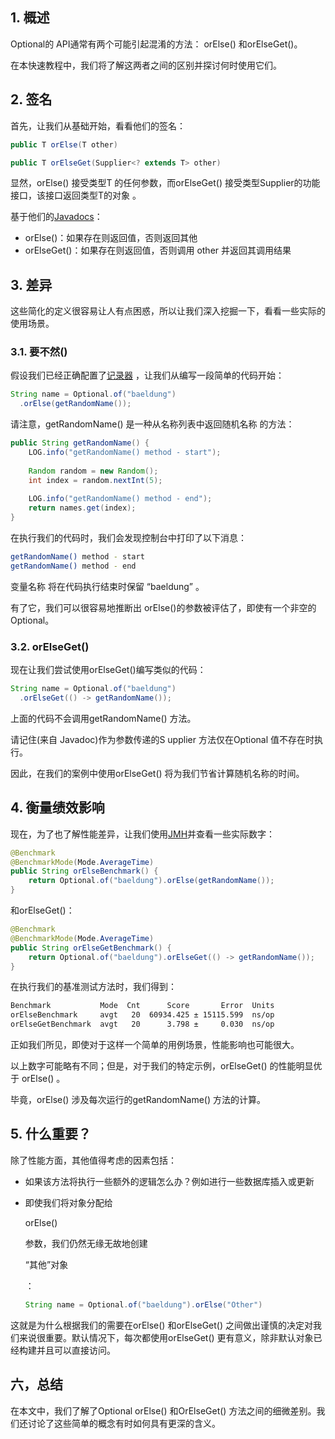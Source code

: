 ## 1. 概述

Optional的 API通常有两个可能引起混淆的方法： orElse() 和orElseGet()。

在本快速教程中，我们将了解这两者之间的区别并探讨何时使用它们。

## 2. 签名

首先，让我们从基础开始，看看他们的签名：

```java
public T orElse(T other)

public T orElseGet(Supplier<? extends T> other)
```

显然，orElse() 接受类型T 的任何参数，而orElseGet() 接受类型Supplier的功能接口，该接口返回类型T的对象 。

基于他们的[Javadocs](https://docs.oracle.com/en/java/javase/11/docs/api/java.base/java/util/Optional.html#orElse(T))：

-   orElse()：如果存在则返回值，否则返回其他
-   orElseGet()：如果存在则返回值，否则调用 other 并返回其调用结果

## 3. 差异

这些简化的定义很容易让人有点困惑，所以让我们深入挖掘一下，看看一些实际的使用场景。

### 3.1. 要不然()

假设我们已经正确配置了[记录器](https://www.baeldung.com/java-logging-intro) ，让我们从编写一段简单的代码开始：

```java
String name = Optional.of("baeldung")
  .orElse(getRandomName());
```

请注意，getRandomName() 是一种从名称列表<String>中返回随机名称 的方法：

```java
public String getRandomName() {
    LOG.info("getRandomName() method - start");
    
    Random random = new Random();
    int index = random.nextInt(5);
    
    LOG.info("getRandomName() method - end");
    return names.get(index);
}
```

在执行我们的代码时，我们会发现控制台中打印了以下消息：

```bash
getRandomName() method - start
getRandomName() method - end
```

变量名称 将在代码执行结束时保留 “baeldung” 。

有了它，我们可以很容易地推断出 orElse()的参数被评估了，即使有一个非空的Optional。

### 3.2. orElseGet()

现在让我们尝试使用orElseGet()编写类似的代码：

```java
String name = Optional.of("baeldung")
  .orElseGet(() -> getRandomName());
```

上面的代码不会调用getRandomName() 方法。

请记住(来自 Javadoc)作为参数传递的S upplier 方法仅在Optional 值不存在时执行。

因此，在我们的案例中使用orElseGet() 将为我们节省计算随机名称的时间。

## 4. 衡量绩效影响

现在，为了也了解性能差异，让我们使用[JMH](https://www.baeldung.com/java-microbenchmark-harness)并查看一些实际数字：

```java
@Benchmark
@BenchmarkMode(Mode.AverageTime)
public String orElseBenchmark() {
    return Optional.of("baeldung").orElse(getRandomName());
}
```

和orElseGet()：

```java
@Benchmark
@BenchmarkMode(Mode.AverageTime)
public String orElseGetBenchmark() {
    return Optional.of("baeldung").orElseGet(() -> getRandomName());
}
```

在执行我们的基准测试方法时，我们得到：

```bash
Benchmark           Mode  Cnt      Score       Error  Units
orElseBenchmark     avgt   20  60934.425 ± 15115.599  ns/op
orElseGetBenchmark  avgt   20      3.798 ±     0.030  ns/op
```

正如我们所见，即使对于这样一个简单的用例场景，性能影响也可能很大。

以上数字可能略有不同；但是，对于我们的特定示例，orElseGet() 的性能明显优于 orElse() 。

毕竟，orElse() 涉及每次运行的getRandomName() 方法的计算。

## 5. 什么重要？

除了性能方面，其他值得考虑的因素包括：

-   如果该方法将执行一些额外的逻辑怎么办？例如进行一些数据库插入或更新

-   即使我们将对象分配给

    orElse() 

    参数，我们仍然无缘无故地创建

    “其他”对象

    

    ：

    ```java
    String name = Optional.of("baeldung").orElse("Other")
    ```

这就是为什么根据我们的需要在orElse() 和orElseGet() 之间做出谨慎的决定对我们来说很重要。默认情况下，每次都使用orElseGet() 更有意义，除非默认对象已经构建并且可以直接访问。

## 六，总结

在本文中，我们了解了Optional orElse() 和OrElseGet() 方法之间的细微差别。我们还讨论了这些简单的概念有时如何具有更深的含义。